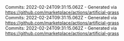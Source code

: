 Commits: 2022-02-24T09:31:15.062Z - Generated via https://github.com/marketplace/actions/artificial-grass
<br>
Commits: 2022-02-24T09:31:15.062Z - Generated via https://github.com/marketplace/actions/artificial-grass
<br>
Commits: 2022-02-24T09:31:15.062Z - Generated via https://github.com/marketplace/actions/artificial-grass
<br>
